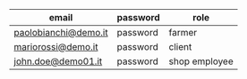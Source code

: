 |email|password|role|
|---|---|---|
paolobianchi@demo.it | password | farmer
mariorossi@demo.it | password | client
john.doe@demo01.it | password | shop employee